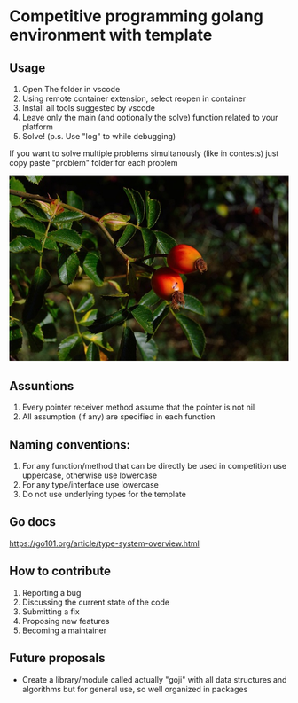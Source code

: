 # Competitive programming golang environment with template

## Usage
1. Open The folder in vscode
2. Using remote container extension, select reopen in container
3. Install all tools suggested by vscode
4. Leave only the main (and optionally the solve) function related to your platform
4. Solve! (p.s. Use "log" to while debugging)

If you want to solve multiple problems simultanously (like in contests) just copy paste "problem" folder for each problem

![](goji-image.jpg)

## Assuntions
1. Every pointer receiver method assume that the pointer is not nil
2. All assumption (if any) are specified in each function

## Naming conventions:
1. For any function/method that can be directly be used in competition use uppercase, otherwise use lowercase
2. For any type/interface use lowercase
3. Do not use underlying types for the template

## Go docs
https://go101.org/article/type-system-overview.html

## How to contribute
1. Reporting a bug
2. Discussing the current state of the code
3. Submitting a fix
4. Proposing new features
5. Becoming a maintainer

## Future proposals
- Create a library/module called actually "goji" with all data structures and algorithms but for general use, so well organized in packages
